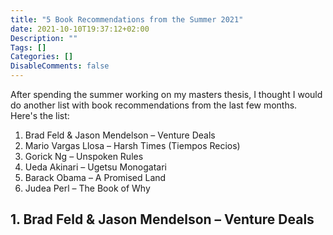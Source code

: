 ```yaml
---
title: "5 Book Recommendations from the Summer 2021"
date: 2021-10-10T19:37:12+02:00
Description: ""
Tags: []
Categories: []
DisableComments: false
---
```


After spending the summer working on my masters thesis, I thought I would do another list with book recommendations from the last few months. Here's the list:

1. Brad Feld & Jason Mendelson – Venture Deals
2. Mario Vargas Llosa – Harsh Times (Tiempos Recios)
3.  Gorick Ng – Unspoken Rules 
4. Ueda Akinari – Ugetsu Monogatari 
5. Barack Obama – A Promised Land
6. Judea Perl – The Book of Why

## 1. Brad Feld & Jason Mendelson – Venture Deals

